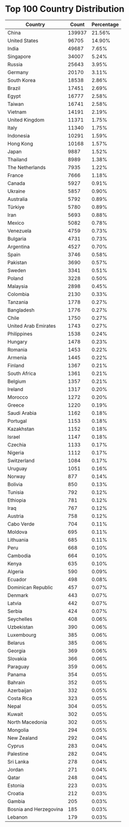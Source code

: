 # Top 100 Country Distribution
| Country | Count | Percentage |
|----|----|----|
| China | 139937 | 21.56% |
| United States | 96705 | 14.90% |
| India | 49687 | 7.65% |
| Singapore | 34007 | 5.24% |
| Russia | 25643 | 3.95% |
| Germany | 20170 | 3.11% |
| South Korea | 18538 | 2.86% |
| Brazil | 17451 | 2.69% |
| Egypt | 16777 | 2.58% |
| Taiwan | 16741 | 2.58% |
| Vietnam | 14191 | 2.19% |
| United Kingdom | 11371 | 1.75% |
| Italy | 11340 | 1.75% |
| Indonesia | 10291 | 1.59% |
| Hong Kong | 10168 | 1.57% |
| Japan | 9887 | 1.52% |
| Thailand | 8989 | 1.38% |
| The Netherlands | 7935 | 1.22% |
| France | 7666 | 1.18% |
| Canada | 5927 | 0.91% |
| Ukraine | 5857 | 0.90% |
| Australia | 5792 | 0.89% |
| Türkiye | 5780 | 0.89% |
| Iran | 5693 | 0.88% |
| Mexico | 5082 | 0.78% |
| Venezuela | 4759 | 0.73% |
| Bulgaria | 4731 | 0.73% |
| Argentina | 4527 | 0.70% |
| Spain | 3746 | 0.58% |
| Pakistan | 3690 | 0.57% |
| Sweden | 3341 | 0.51% |
| Poland | 3228 | 0.50% |
| Malaysia | 2898 | 0.45% |
| Colombia | 2130 | 0.33% |
| Tanzania | 1778 | 0.27% |
| Bangladesh | 1776 | 0.27% |
| Chile | 1750 | 0.27% |
| United Arab Emirates | 1743 | 0.27% |
| Philippines | 1538 | 0.24% |
| Hungary | 1478 | 0.23% |
| Romania | 1453 | 0.22% |
| Armenia | 1445 | 0.22% |
| Finland | 1367 | 0.21% |
| South Africa | 1361 | 0.21% |
| Belgium | 1357 | 0.21% |
| Ireland | 1317 | 0.20% |
| Morocco | 1272 | 0.20% |
| Greece | 1220 | 0.19% |
| Saudi Arabia | 1162 | 0.18% |
| Portugal | 1153 | 0.18% |
| Kazakhstan | 1152 | 0.18% |
| Israel | 1147 | 0.18% |
| Czechia | 1133 | 0.17% |
| Nigeria | 1112 | 0.17% |
| Switzerland | 1084 | 0.17% |
| Uruguay | 1051 | 0.16% |
| Norway | 877 | 0.14% |
| Bolivia | 850 | 0.13% |
| Tunisia | 792 | 0.12% |
| Ethiopia | 781 | 0.12% |
| Iraq | 767 | 0.12% |
| Austria | 758 | 0.12% |
| Cabo Verde | 704 | 0.11% |
| Moldova | 695 | 0.11% |
| Lithuania | 685 | 0.11% |
| Peru | 668 | 0.10% |
| Cambodia | 664 | 0.10% |
| Kenya | 635 | 0.10% |
| Algeria | 590 | 0.09% |
| Ecuador | 498 | 0.08% |
| Dominican Republic | 457 | 0.07% |
| Denmark | 443 | 0.07% |
| Latvia | 442 | 0.07% |
| Serbia | 424 | 0.07% |
| Seychelles | 408 | 0.06% |
| Uzbekistan | 390 | 0.06% |
| Luxembourg | 385 | 0.06% |
| Belarus | 385 | 0.06% |
| Georgia | 369 | 0.06% |
| Slovakia | 366 | 0.06% |
| Paraguay | 359 | 0.06% |
| Panama | 354 | 0.05% |
| Bahrain | 352 | 0.05% |
| Azerbaijan | 332 | 0.05% |
| Costa Rica | 323 | 0.05% |
| Nepal | 304 | 0.05% |
| Kuwait | 302 | 0.05% |
| North Macedonia | 302 | 0.05% |
| Mongolia | 294 | 0.05% |
| New Zealand | 292 | 0.04% |
| Cyprus | 283 | 0.04% |
| Palestine | 282 | 0.04% |
| Sri Lanka | 278 | 0.04% |
| Jordan | 271 | 0.04% |
| Qatar | 248 | 0.04% |
| Estonia | 223 | 0.03% |
| Croatia | 212 | 0.03% |
| Gambia | 205 | 0.03% |
| Bosnia and Herzegovina | 185 | 0.03% |
| Lebanon | 179 | 0.03% |
